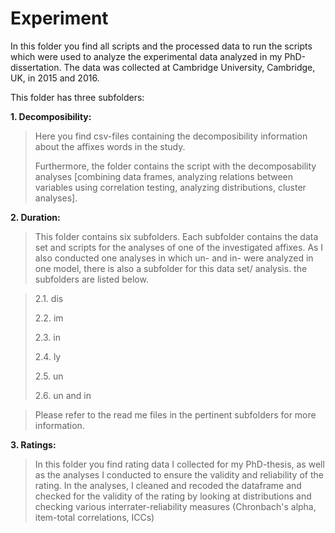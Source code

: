 # Experiment

In this folder you find all scripts and the processed data to run the scripts which were used to analyze the experimental data analyzed in my
PhD-dissertation. The data was collected at Cambridge University, Cambridge, UK, in 2015 and 2016.

This folder has three subfolders:

**1. Decomposibility:** 
><p> Here you find csv-files containing the decomposibility information about the affixes words in the study.
><p>Furthermore, the folder contains the script with the decomposability analyses [combining data frames, analyzing relations between variables using correlation testing, analyzing distributions, cluster analyses].

**2. Duration:** 
><p>This folder contains six subfolders. Each subfolder contains the data set and scripts for the analyses of one of the investigated affixes. As I also conducted one analyses in which un- and in- were analyzed in one model, there is also a subfolder for this data set/ analysis. the subfolders are listed below.

><p> 2.1. dis
><p> 2.2. im
><p> 2.3. in
><p> 2.4. ly
><p> 2.5. un
><p> 2.6. un and in
  
><p> Please refer to the read me files in the pertinent subfolders for more information.

**3. Ratings:** 
><p> In this folder you find rating data I collected for my PhD-thesis, as well as the analyses I conducted to ensure the validity and reliability of the rating. In the analyses, I cleaned and recoded the dataframe and checked for the validity of the rating by looking at distributions and checking various interrater-reliability measures (Chronbach's alpha, item-total correlations, ICCs)
